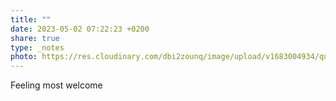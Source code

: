 ```yaml
---
title: ""
date: 2023-05-02 07:22:23 +0200
share: true
type: _notes
photo: https://res.cloudinary.com/dbi2zounq/image/upload/v1683004934/quhumfzhvdmv3tmgdijw.jpg
---
```

Feeling most welcome
